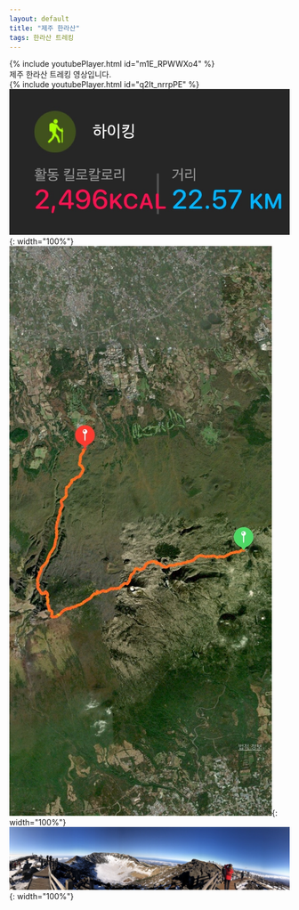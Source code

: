 ```yaml
---
layout: default
title: "제주 한라산"
tags: 한라산 트레킹
---
```


{% include youtubePlayer.html id="m1E_RPWWXo4" %}
<br/>
제주 한라산 트레킹 영상입니다.<br/>
{% include youtubePlayer.html id="q2It_nrrpPE" %}<br/>
![산행정보](/images/2021-11-27-제주-한라산-등산/IMG_6570.JPG){: width="100%"}<br/>
![산행루트](/images/2021-11-27-제주-한라산-등산/IMG_6571.JPG){: width="100%"}<br/>
![산행사진](/images/2021-11-27-제주-한라산-등산/IMG_6572.JPG){: width="100%"}<br/>
